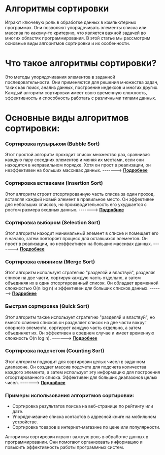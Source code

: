 # Алгоритмы сортировки 

Играют ключевую роль в обработке данных в компьютерных программах. Они позволяют упорядочивать элементы списка или массива по какому-то критерию, что является важной задачей во многих областях программирования. В этой статье мы рассмотрим основные виды алгоритмов сортировки и их особенности.

# Что такое алгоритмы сортировки?

Это методы упорядочивания элементов в заданной последовательности. Они применяются для решения множества задач, таких как поиск, анализ данных, построение индексов и многих других. Каждый алгоритм сортировки имеет свою временную сложность, эффективность и способность работать с различными типами данных.

# Основные виды алгоритмов сортировки:

### Сортировка пузырьком (Bubble Sort)
Этот простой алгоритм проходит список множество раз, сравнивая каждую пару соседних элементов и меняя их местами, если они находятся в неправильном порядке. Хотя он прост в реализации, он неэффективен на больших массивах данных. ------->
**[Подробнее](02-02-algorithms.md#сортировка-пузырьком-bubble-sort)**


### Сортировка вставками (Insertion Sort)
Этот алгоритм строит отсортированную часть списка за один проход, вставляя каждый новый элемент в правильное место. Он эффективен для небольших списков, но производительность его ухудшается с ростом размера входных данных. ------->
**[Подробнее](02-02-algorithms.md)**

### Сортировка выбором (Selection Sort)
Этот алгоритм находит минимальный элемент в списке и помещает его в начало, затем повторяет процесс для оставшихся элементов. Он прост в реализации, но неэффективен на больших массивах данных. ------->
**[Подробнее](02-02-algorithms.md)**

### Сортировка слиянием (Merge Sort)
Этот алгоритм использует стратегию "разделяй и властвуй", разделяя список на две части, сортируя каждую часть отдельно, а затем объединяя их в один отсортированный список. Он обладает временной сложностью O(n log n) и эффективен для больших списков данных. ------->
**[Подробнее](02-02-algorithms.md)**

### Быстрая сортировка (Quick Sort)
Этот алгоритм также использует стратегию "разделяй и властвуй", но вместо слияния списков он разделяет список на две части вокруг опорного элемента, сортирует каждую часть отдельно, а затем объединяет их. Он эффективен в среднем случае и имеет временную сложность O(n log n). ------->
**[Подробнее](02-02-algorithms.md)**

### Сортировка подсчетом (Counting Sort)
Этот алгоритм подходит для сортировки целых чисел в заданном диапазоне. Он создает массив подсчета для подсчета количества каждого элемента, а затем использует эту информацию для построения отсортированного списка. Эффективен для больших диапазонов целых чисел. ------->
**[Подробнее](02-02-algorithms.md)**

### Примеры использования алгоритмов сортировки:
- Сортировка результатов поиска на веб-странице по рейтингу или дате.
- Упорядочивание списка контактов в адресной книге на мобильном устройстве.
- Сортировка товаров в интернет-магазине по цене или популярности.


Алгоритмы сортировки играют важную роль в обработке данных в программировании. Они помогают организовать информацию и повысить эффективность работы программных систем.
